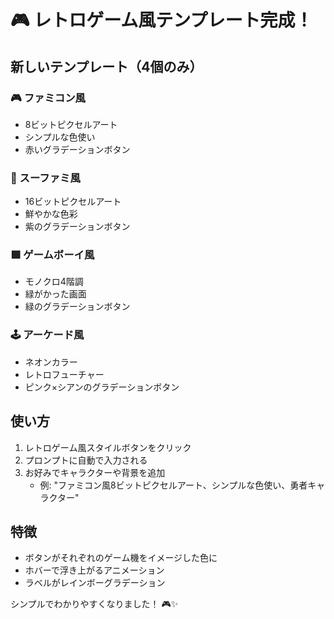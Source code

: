 # 🎮 レトロゲーム風テンプレート完成！

## 新しいテンプレート（4個のみ）

### 🎮 ファミコン風
- 8ビットピクセルアート
- シンプルな色使い
- 赤いグラデーションボタン

### 🌟 スーファミ風  
- 16ビットピクセルアート
- 鮮やかな色彩
- 紫のグラデーションボタン

### 🟩 ゲームボーイ風
- モノクロ4階調
- 緑がかった画面
- 緑のグラデーションボタン

### 🕹️ アーケード風
- ネオンカラー
- レトロフューチャー
- ピンク×シアンのグラデーションボタン

## 使い方
1. レトロゲーム風スタイルボタンをクリック
2. プロンプトに自動で入力される
3. お好みでキャラクターや背景を追加
   - 例: "ファミコン風8ビットピクセルアート、シンプルな色使い、勇者キャラクター"

## 特徴
- ボタンがそれぞれのゲーム機をイメージした色に
- ホバーで浮き上がるアニメーション
- ラベルがレインボーグラデーション

シンプルでわかりやすくなりました！ 🎮✨